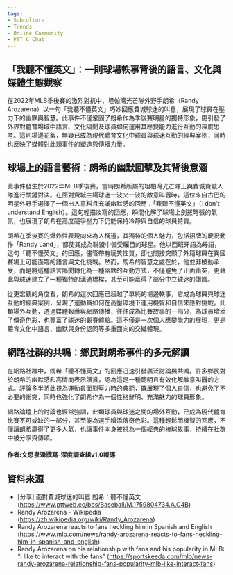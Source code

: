 ```yaml
---
tags:
- Subculture
- Trends
- Online Community
- PTT C_Chat
---
```


## 「我聽不懂英文」：一則球場軼事背後的語言、文化與媒體生態觀察

在2022年MLB季後賽的激烈對抗中，坦帕灣光芒隊外野手朗希（Randy Arozarena）以一句「我聽不懂英文」巧妙回應費城球迷的叫囂，展現了球員在壓力下的幽默與智慧。此事件不僅鞏固了朗希作為季後賽明星的獨特形象，更引發了外界對體育場域中語言、文化隔閡及球員如何運用其應變能力進行互動的深度思考。這則場邊花絮，無疑已成為現代體育文化中球員與球迷互動的經典案例，同時也反映了媒體對此類事件的塑造與傳播力量。

## 球場上的語言藝術：朗希的幽默回擊及其背後意涵

此事件發生於2022年MLB季後賽，當時朗希所屬的坦帕灣光芒隊正與費城費城人隊進行關鍵對決。在面對費城主場球迷一波又一波的敵意叫囂時，這位來自古巴的明星外野手選擇了一個出人意料且充滿幽默感的回應：「我聽不懂英文」（I don't understand English）。這句輕描淡寫的回應，瞬間化解了球場上劍拔弩張的氣氛，也展現了朗希在高度競爭壓力下仍能保持冷靜與自信的球員特質。

朗希在季後賽的爆炸性表現向來為人稱道，其獨特的個人魅力，包括招牌的慶祝動作「Randy Land」，都使其成為聯盟中備受矚目的球星。他以西班牙語為母語，這句「聽不懂英文」的回應，儘管帶有玩笑性質，卻也間接突顯了外籍球員在異國賽場上可能面臨的語言與文化挑戰。然而，朗希的智慧之處在於，他並非被動承受，而是將這種語言隔閡轉化為一種幽默的互動方式，不僅避免了正面衝突，更藉此與球迷建立了一種獨特的溝通橋樑，甚至可能贏得了部分中立球迷的讚賞。

從更宏觀的角度看，朗希的這次回應已超越了單純的場邊軼事，它成為球員與球迷互動的經典案例，呈現了運動員如何在高壓環境下運用機智和自信來應對挑戰。此類場外互動，透過媒體報導與網路傳播，往往成為比賽故事的一部分，為球員增添了傳奇色彩，也豐富了球迷的觀賽體驗。這不僅是一次個人應變能力的展現，更是體育文化中語言、幽默與身份認同等多重面向的交織體現。

## 網路社群的共鳴：鄉民對朗希事件的多元解讀

在網路社群中，朗希「聽不懂英文」的回應迅速引發廣泛討論與共鳴。許多鄉民對於朗希的幽默感和高情商表示讚賞，認為這是一種聰明且有效化解敵意叫囂的方式。評論多半將此視為運動員面對壓力時的典範，既展現了個人自信，也避免了不必要的衝突，同時也強化了朗希作為一個性格鮮明、充滿魅力的球員形象。

網路論壇上的討論也經常強調，此類球員與球迷之間的場外互動，已成為現代體育比賽不可或缺的一部分，甚至能為選手增添傳奇色彩。這種輕鬆而機智的回應，不僅讓朗希贏得了更多人氣，也讓事件本身被視為一個經典的棒球故事，持續在社群中被分享與傳頌。

#### 作者:文思泉湧撰寫-深度調查組v1.0報導

## 資料來源

- [分享] 面對費城球迷的叫囂 朗希：聽不懂英文 (https://www.pttweb.cc/bbs/Baseball/M.1759804734.A.C4B)
- Randy Arozarena - Wikipedia (https://zh.wikipedia.org/wiki/Randy_Arozarena)
- Randy Arozarena reacts to fans heckling him in Spanish and English (https://www.mlb.com/news/randy-arozarena-reacts-to-fans-heckling-him-in-spanish-and-english)
- Randy Arozarena on his relationship with fans and his popularity in MLB: “I like to interact with the fans” (https://sportskeeda.com/mlb/news-randy-arozarena-relationship-fans-popularity-mlb-like-interact-fans)
